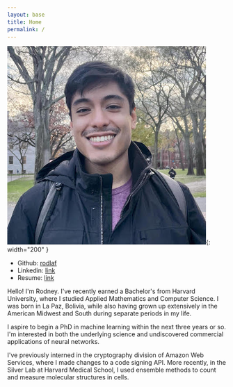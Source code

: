 ```yaml
---
layout: base
title: Home
permalink: /
---
```


![A picture of me](/assets/mustache.jpg){: width="200" }

* Github: [rodlaf](https://github.com/rodlaf/)
* Linkedin: [link](https://linkedin.com/in/lafuente-mercado)
* Resume: [link](/resume/)

Hello! I'm Rodney. I've recently earned a Bachelor's from Harvard University, where I studied
Applied Mathematics and Computer Science. I was born in La Paz, Bolivia, while also having grown up
extensively in the American Midwest and South during separate periods in my life. 

I aspire to begin a PhD in machine learning within the next three years or so. I'm interested in
both the underlying science and undiscovered commercial applications of neural networks.

I've previously interned in the cryptography division of Amazon Web Services, where I made changes
to a code signing API. More recently, in the Silver Lab at Harvard Medical School, I used ensemble
methods to count and measure molecular structures in cells. 
